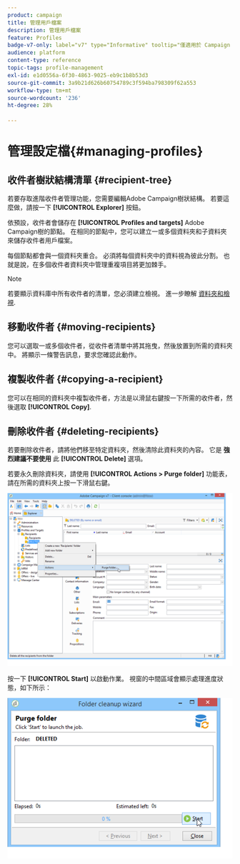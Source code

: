 ```yaml
---
product: campaign
title: 管理用戶檔案
description: 管理用戶檔案
feature: Profiles
badge-v7-only: label="v7" type="Informative" tooltip="僅適用於 Campaign Classic v7"
audience: platform
content-type: reference
topic-tags: profile-management
exl-id: e1d0556a-6f30-4863-9025-eb9c1b8b53d3
source-git-commit: 3a9b21d626b60754789c3f594ba798309f62a553
workflow-type: tm+mt
source-wordcount: '236'
ht-degree: 28%

---
```


# 管理設定檔{#managing-profiles}



## 收件者樹狀結構清單 {#recipient-tree}

若要存取進階收件者管理功能，您需要編輯Adobe Campaign樹狀結構。 若要這麼做，請按一下 **[!UICONTROL Explorer]** 按鈕。

依預設，收件者會儲存在 **[!UICONTROL Profiles and targets]** Adobe Campaign樹的節點。 在相同的節點中，您可以建立一或多個資料夾和子資料夾來儲存收件者用戶檔案。

每個節點都會與一個資料夾重合。 必須將每個資料夾中的資料視為彼此分割。 也就是說，在多個收件者資料夾中管理重複項目將更加棘手。

>[!NOTE]
>
>若要顯示資料庫中所有收件者的清單，您必須建立檢視。 進一步瞭解 [資料夾和檢視](../../platform/using/access-management-folders.md).

## 移動收件者 {#moving-recipients}

您可以選取一或多個收件者，從收件者清單中將其拖曳，然後放置到所需的資料夾中。 將顯示一條警告訊息，要求您確認此動作。

## 複製收件者 {#copying-a-recipient}

您可以在相同的資料夾中複製收件者，方法是以滑鼠右鍵按一下所需的收件者，然後選取 **[!UICONTROL Copy]**.

## 刪除收件者 {#deleting-recipients}

若要刪除收件者，請將他們移至特定資料夾，然後清除此資料夾的內容。 它是 **強烈建議不要使用** 此 **[!UICONTROL Delete]** 選項。

若要永久刪除資料夾，請使用 **[!UICONTROL Actions > Purge folder]** 功能表，請在所需的資料夾上按一下滑鼠右鍵。

![](assets/s_ncs_user_purge_folder.png)

按一下 **[!UICONTROL Start]** 以啟動作業。 視窗的中間區域會顯示處理進度狀態，如下所示：

![](assets/s_ncs_user_purge_folder_start.png)

